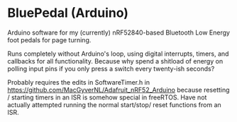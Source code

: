 # BluePedal (Arduino)

Arduino software for my (currently) nRF52840-based Bluetooth Low Energy
foot pedals for page turning.

Runs completely without Arduino's loop, using digital interrupts,
timers, and callbacks for all functionality. Because why spend a
shitload of energy on polling input pins if you only press a switch
every twenty-ish seconds?

Probably requires the edits in SoftwareTimer.h in
https://github.com/MacGyverNL/Adafruit_nRF52_Arduino
because resetting / starting timers in an ISR is somehow special in
freeRTOS. Have not actually attempted running the normal start/stop/
reset functions from an ISR.

